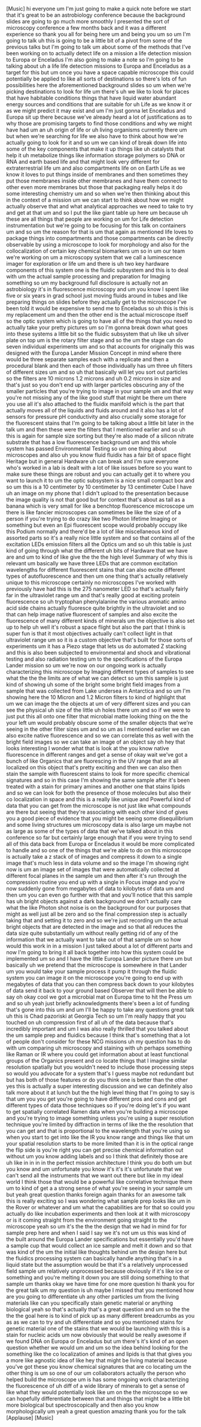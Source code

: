 [Music] hi everyone um I'm just going to make a quick note before we start that it's great to be an astrobiology conference because the background slides are going to go much more smoothly I presented the sort of microscopy conference a few months back and it was a different experience so thank you all for being here um and being you um so um I'm going to talk uh this is going to be a little bit of a pivot from some of the previous talks but I'm going to talk um about some of the methods that I've been working on to actually detect life on a mission a life detection mission to Europa or Enceladus I'm also going to make a note so I'm going to be talking about uh a life life detection missions to Europa and Enceladus as a target for this but um once you have a space capable microscope this could potentially be applied to like all sorts of destinations so there's lots of fun possibilities here the aforementioned background slides so um when we're picking destinations to look for life um there's uh we like to look for places that have habitable conditions things that have liquid water abundant energy sources and conditions that are suitable for uh Life as we know it or as we might predict it may exist and um I'm just gonna let Enceladus and Europa sit up there because we've already heard a lot of justifications as to why those are promising targets to find those conditions and why we might have had um an uh origin of life or uh living organisms currently there um but when we're searching for life we also have to think about how we're actually going to look for it and so um we can kind of break down life into some of the key components that make it up things like uh catalysts that help it uh metabolize things like information storage polymers so DNA or RNA and earth based life and that might look very different for extraterrestrial life um and also compartments life on on Earth Life as we know it loves to put things inside of membranes and then sometimes they put those membranes inside other membranes and have them connect to other even more membranes but those that packaging really helps it do some interesting chemistry um and so when we're then thinking about this in the context of a mission um we can start to think about how we might actually observe that and what analytical approaches we need to take to try and get at that um and so I put the like giant table up here um because uh these are all things that people are working on um for Life detection instrumentation but we're going to be focusing for this talk on containers um and so um the reason for that is um that again as mentioned life loves to package things into compartments and those compartments can be directly observable by using a microscope to look for morphology and also for the collocalization of certain key chemical biomarkers um so in um our team we're working on um a microscopy system that we call a luminescence imager for exploration or life um and there is uh two key hardware components of this system one is the fluidic subsystem and this is to deal with um the actual sample processing and preparation for Imaging something so um my background full disclosure is actually not an astrobiology it's in fluorescence microscopy and um you know I spent like five or six years in grad school just moving fluids around in tubes and like preparing things on slides before they actually get to the microscope I've been told it would be expensive to send me to Enceladus so uh this is this is my replacement um and then the other end is the actual microscope itself so the optic system which is going to have all of the things that you need to actually take your pretty pictures um so I'm gonna break down what goes into these systems a little bit so the fluidic subsystem that uh like uh silver plate on top um is the rotary filter stage and so the um the stage can do seven individual experiments um and so that accounts for originally this was designed with the Europa Lander Mission Concept in mind where there would be three separate samples each with a replicate and then a procedural blank and then each of those individually has um three uh filters of different sizes um and so uh that basically will let you sort out particles so the filters are 10 microns 1.2 microns and uh 0.2 microns in size and that's just so you don't end up with larger particles obscuring any of the smaller particles that you're trying to image in your sample um and that way you're not missing any of the like good stuff that might be there um there you use all it's also attached to the fluidix manifold which is the part that actually moves all of the liquids and fluids around and it also has a lot of sensors for pressure pH conductivity and also crucially some storage for the fluorescent stains that I'm going to be talking about a little bit later in the talk um and then these were the filters that I mentioned earlier and so uh this is again for sample size sorting but they're also made of a silicon nitrate substrate that has a low fluorescence background um and this whole system has passed Environmental Testing so um one thing about microscopes and also uh you know fluid fluidix has a fair bit of space flight Heritage but in general Hardware uh can break and I'm sure everyone who's worked in a lab is dealt with a lot of like issues before so you want to make sure these things are robust and you can actually get it to where you want to launch it to um the optic subsystem is a nice small compact box and so um this is a 10 centimeter by 10 centimeter by 13 centimeter Cube I have uh an image on my phone that I didn't upload to the presentation because the image quality is not that good but for context that's about as tall as a banana which is very small for like a benchtop fluorescence microscope um there is like fancier microscopes can sometimes be like the size of of a person if you're trying to do crazy like two Photon lifetime Imaging or something but even an Epi fluorescent scope would probably occupy like this Podium normally and there'd be a lot of like miscellaneous kind of assorted parts so it's a really nice little system and so that contains all of the excitation LEDs emission filters all the Optics um and so uh this table is just kind of going through what the different uh bits of Hardware that we have are and um to kind of like give the the the high level Summary of why this is relevant um basically we have three LEDs that are common excitation wavelengths for different fluorescent stains that can also excite different types of autofluorescence and then um one thing that's actually relatively unique to this microscope certainly no microscopes I've worked with previously have had this is the 275 nanometer LED so that's actually fairly far in the ultraviolet range um and that's really good at exciting protein fluorescence so uh tryptophan phenylalanine the various aromatic amino acid side chains actually fluoresce quite brightly in the ultraviolet and so that can help image native fluorescent of samples and also excite the fluorescence of many different kinds of minerals um the objective is also set up to help uh well it's robust a space flight but also the part that I think is super fun is that it most objectives actually can't collect light in that ultraviolet range um so it is a custom objective that's built for those sorts of experiments um it has a Piezo stage that lets us do automated Z stacking and this is also been subjected to environmental and shock and vibrational testing and also radiation testing um to the specifications of the Europa Lander mission so um we're now on our ongoing work is actually characterizing this microscope by Imaging different types of samples to see what the the the limits are of what we can detect so um this sample is just kind of showing uh some of the bright some bright field images from a sample that was collected from Lake undersea in Antarctica and so um I'm showing here the 10 Micron and 1.2 Micron filters to kind of highlight that um we can image the the objects at um of very different sizes and you can see the physical uh size of the little uh holes there um and so if we were to just put this all onto one filter that microbial matte looking thing on the the your left um would probably obscure some of the smaller objects that we're seeing in the other filter sizes um and so um as I mentioned earlier we can also excite native fluorescence and so we can correlate this as well with the bright field images so we can take an image of an object say oh hey that looks interesting I wonder what that is look at the you know native fluorescence in different ranges and get a sense of okay wait we've got a bunch of like Organics that are fluorescing in the UV range that are all localized on this object that's pretty exciting and then we can also then stain the sample with fluorescent stains to look for more specific chemical signatures and so in this case I'm showing the same sample after it's been treated with a stain for primary amines and another one that stains lipids and so we can look for both the presence of those molecules but also their co localization in space and this is a really like unique and Powerful kind of data that you can get from the microscope is not just like what compounds are there but seeing that they're associating with each other kind of gives you a good piece of evidence that you might be seeing some disequilibrium and some living structures um microscopy data is also large um maybe not as large as some of the types of data that we've talked about in this conference so far but certainly large enough that if you were trying to send all of this data back from Europa or Enceladus it would be more complicated to handle and so one of the things that we're able to do on this microscope is actually take a z stack of of images and compress it down to a single image that's much less in data volume and so the image I'm showing right now is um an image set of images that were automatically collected at different focal planes in the sample um and then after it's run through the compression routine you end up with a single in Focus image and you're now suddenly gone from megabytes of data to kilobytes of data um and then um you can even go further with that and you'll notice that this sample has uh bright objects against a dark background we don't actually care what the like Photon shot noise is on the background for our purposes that might as well just all be zero and so the final compression step is actually taking that and setting it to zero and so we're just recording um the actual bright objects that are detected in the image and so that all reduces the data size quite substantially um without really getting rid of any of the information that we actually want to take out of that sample um so how would this work in in a mission I just talked about a lot of different parts and now I'm going to bring it all back together into how this system could be implemented um so and I have the little Europa Lander picture there um but basically uh we pretend that the microscope is somewhere in that Lander um you would take your sample process it pump it through the fluidic system you can image it on the microscope you're going to end up with megabytes of data that you can then compress back down to your kilobytes of data send it back to your ground based Observer that will then be able to say oh okay cool we got a microbial mat on Europa time to hit the Press um and so uh yeah just briefly acknowledgments there's been a lot of funding that's gone into this um and um I'll be happy to take any questions great talk uh this is Chad pazoriski at Georgia Tech so um I'm really happy that you touched on uh compression first of all uh of the data because that's incredibly important and um I was also really thrilled that you talked about the um sample prep and fluidics because I think that's something that a lot of people don't consider for these NCG missions uh my question has to do with um comparing uh microscopy and staining with uh perhaps something like Raman or IR where you could get information about at least functional groups of the Organics present and co locate things that I imagine similar resolution spatially but you wouldn't need to include those processing steps so would you advocate for a system that's I guess maybe not redundant but but has both of those features or do you think one is better than the other yes this is actually a super interesting discussion and we can definitely also talk more about it at lunch but the the high level thing that I'm going to say is that um you you get you're going to have different pros and cons and get different types of data those techniques so if you're doing let's if you want to get spatially correlated Ramen data when you're building a microscope and you're trying to image something unless you're using a super resolution technique you're limited by diffraction in terms of like the the resolution that you can get and that is proportional to the wavelength that you're using so when you start to get into like the IR you know range and things like that um your spatial resolution starts to be more limited than it is in the optical range the flip side is you're right you can get precise chemical information out without um you know adding labels and so I think that definitely those are uh like in in in in the perfect mission architecture I think you do both um but you know and um unfortunate you know it's it's it's unfortunate that we can't send all the instruments that we want out there but like in my ideal world I think those that would be a powerful like correlative technique there um to kind of get a a strong sense of what you're seeing in your sample um but yeah great question thanks foreign again thanks for an awesome talk this is really exciting so I was wondering what sample prep looks like um in the Rover or whatever and um what the capabilities are for that so could you actually do like incubation experiments and then look at it with microscopy or is it coming straight from the environment going straight to the microscope yeah so um it's the the the design that we had in mind for for sample prep here and when I said I say we it's not um us this was kind of the built around the Europa Lander specifications but essentially you'd have a sample cup that would collect an ice sample and melt it down and so that was kind of the um the initial like thoughts behind um the design here but the fluidics processing system can basically handle anything that's in a liquid state but the assumption would be that it's a relatively unprocessed field sample um relatively unprocessed because obviously if it's like ice or something and you're melting it down you are still doing something to that sample um thanks okay we have time for one more question hi thank you for the great talk um my question is uh maybe I missed that you mentioned how are you going to differentiate uh any other particles um from the living materials like can you specifically stain genetic material or anything biological yeah so that's actually that's a great question and um so the the the the goal here is to kind of pick up as many different breadcrumbs as you as as we can to try and uh differentiate and so you mentioned stains for genetic material one of the stains that we would be launching with this is a stain for nucleic acids um now obviously that would be really awesome if we found DNA on Europa or Enceladus but um there's it's kind of an open question whether we would um and um so the idea behind looking for the something like the co localization of amines and lipids is that that gives you a more like agnostic idea of like hey that might be living material because you've got these you know chemical signatures that are co locating um the other thing is um so one of our um collaborators actually the person who helped build the microscope um is has some ongoing work characterizing the fluorescence of uh diff of a wide library of minerals to get a sense of like what they would potentially look like um on the the microscope so we can hopefully differentiate between that and things that might be a little bit more biological but spectroscopically and then also you know morphologically um yeah a great question amazing thank you for the talk [Applause] [Music]